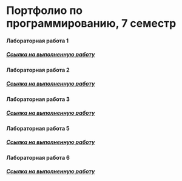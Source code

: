 # Портфолио по программированию, 7 семестр

#### Лабораторная работа 1
##### [Ссылка на выполненную работу](https://replit.com/@DaniilLitvochen/sem7-task1)

#### Лабораторная работа 2
##### [Ссылка на выполненную работу](https://hub.docker.com/repository/docker/listas/lr2/general)

#### Лабораторная работа 3
##### [Ссылка на выполненную работу](https://replit.com/@DaniilLitvochen/LR3)

#### Лабораторная работа 5
##### [Ссылка на выполненную работу](https://replit.com/@DaniilLitvochen/LR5)

#### Лабораторная работа 6
##### [Ссылка на выполненную работу](https://replit.com/@DaniilLitvochen/LR6)


